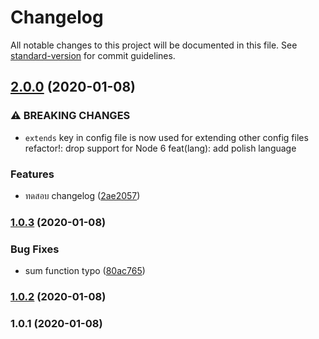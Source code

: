 # Changelog

All notable changes to this project will be documented in this file. See [standard-version](https://github.com/conventional-changelog/standard-version) for commit guidelines.

## [2.0.0](https://github.com/pthongtaem/changelog-tutorial/compare/v1.0.3...v2.0.0) (2020-01-08)


### ⚠ BREAKING CHANGES

* `extends` key in config file is now used for extending other config files
refactor!: drop support for Node 6
feat(lang): add polish language

### Features

* ทดสอบ changelog ([2ae2057](https://github.com/pthongtaem/changelog-tutorial/commit/2ae2057e178d4d70bd2cc5a0de08838dcdaf4ac7))

### [1.0.3](https://github.com/pthongtaem/changelog-tutorial/compare/v1.0.2...v1.0.3) (2020-01-08)


### Bug Fixes

* sum function typo ([80ac765](https://github.com/pthongtaem/changelog-tutorial/commit/80ac765cd5d10b2ceb16be2740758aa5aa0f7291))

### [1.0.2](https://github.com/pthongtaem/changelog-tutorial/compare/v1.0.1...v1.0.2) (2020-01-08)

### 1.0.1 (2020-01-08)
